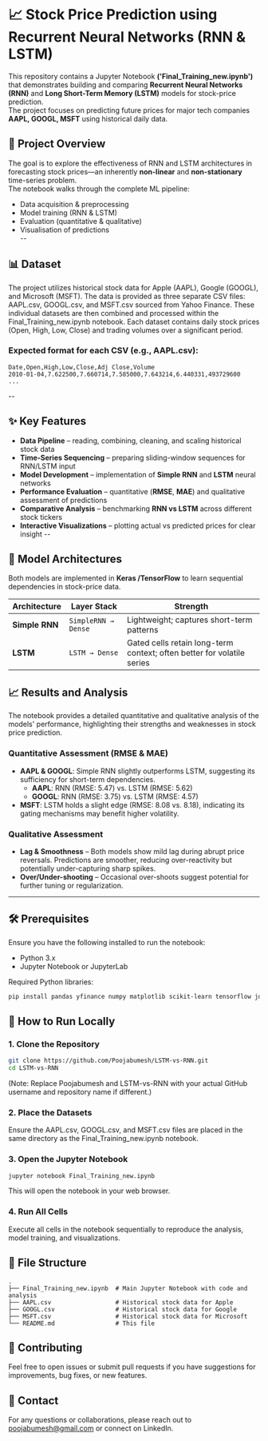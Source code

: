# 📈 Stock Price Prediction using Recurrent Neural Networks (RNN & LSTM)
This repository contains a Jupyter Notebook **('Final_Training_new.ipynb')** that demonstrates building and comparing **Recurrent Neural Networks (RNN)** and **Long Short-Term Memory (LSTM)** models for stock-price prediction.  
The project focuses on predicting future prices for major tech companies **AAPL, GOOGL, MSFT** using historical daily data.

## 🎯 Project Overview
The goal is to explore the effectiveness of RNN and LSTM architectures in forecasting stock prices—an inherently **non-linear** and **non-stationary** time-series problem.  
The notebook walks through the complete ML pipeline:

* Data acquisition & preprocessing  
* Model training (RNN & LSTM)  
* Evaluation (quantitative & qualitative)  
* Visualisation of predictions  
--
## 📊 Dataset
The project utilizes historical stock data for Apple (AAPL), Google (GOOGL), and Microsoft (MSFT). The data is provided as three separate CSV files: AAPL.csv, GOOGL.csv, and MSFT.csv sourced from Yahoo Finance. These individual datasets are then combined and processed within the Final_Training_new.ipynb notebook. Each dataset contains daily stock prices (Open, High, Low, Close) and trading volumes over a significant period.

### Expected format for each CSV (e.g., AAPL.csv):
```csv
Date,Open,High,Low,Close,Adj Close,Volume
2010-01-04,7.622500,7.660714,7.585000,7.643214,6.440331,493729600
...
```
--
## ✨ Key Features
- **Data Pipeline** – reading, combining, cleaning, and scaling historical stock data  
- **Time-Series Sequencing** – preparing sliding-window sequences for RNN/LSTM input  
- **Model Development** – implementation of **Simple RNN** and **LSTM** neural networks  
- **Performance Evaluation** – quantitative (**RMSE**, **MAE**) and qualitative assessment of predictions  
- **Comparative Analysis** – benchmarking **RNN vs LSTM** across different stock tickers  
- **Interactive Visualizations** – plotting actual vs predicted prices for clear insight
--
## 🧠 Model Architectures
Both models are implemented in **Keras /TensorFlow** to learn sequential dependencies in stock-price data.

| Architecture | Layer Stack | Strength |
|--------------|-------------|----------|
| **Simple RNN** | `SimpleRNN → Dense` | Lightweight; captures short-term patterns |
| **LSTM** | `LSTM → Dense` | Gated cells retain long-term context; often better for volatile series |

## 📈 Results and Analysis
The notebook provides a detailed quantitative and qualitative analysis of the models' performance, highlighting their strengths and weaknesses in stock price prediction.

### Quantitative Assessment (RMSE & MAE)
- **AAPL & GOOGL**: Simple RNN slightly outperforms LSTM, suggesting its sufficiency for short-term dependencies.  
  - **AAPL**: RNN (RMSE: 5.47) vs. LSTM (RMSE: 5.62)  
  - **GOOGL**: RNN (RMSE: 3.75) vs. LSTM (RMSE: 4.57)  
- **MSFT**: LSTM holds a slight edge (RMSE: 8.08 vs. 8.18), indicating its gating mechanisms may benefit higher volatility.

### Qualitative Assessment
- **Lag & Smoothness** – Both models show mild lag during abrupt price reversals. Predictions are smoother, reducing over-reactivity but potentially under-capturing sharp spikes.  
- **Over/Under-shooting** – Occasional over-shoots suggest potential for further tuning or regularization.

---

## 🛠️ Prerequisites

Ensure you have the following installed to run the notebook:

- Python 3.x  
- Jupyter Notebook or JupyterLab  

Required Python libraries:

```bash
pip install pandas yfinance numpy matplotlib scikit-learn tensorflow joblib
```
## 🚀 How to Run Locally
### 1. Clone the Repository
```bash
git clone https://github.com/Poojabumesh/LSTM-vs-RNN.git
cd LSTM-vs-RNN
```
(Note: Replace Poojabumesh and LSTM-vs-RNN with your actual GitHub username and repository name if different.)

### 2. Place the Datasets
Ensure the AAPL.csv, GOOGL.csv, and MSFT.csv files are placed in the same directory as the Final_Training_new.ipynb notebook.

### 3. Open the Jupyter Notebook
```bash
jupyter notebook Final_Training_new.ipynb
```
This will open the notebook in your web browser.

### 4. Run All Cells
Execute all cells in the notebook sequentially to reproduce the analysis, model training, and visualizations.

## 📂 File Structure
```
.
├── Final_Training_new.ipynb  # Main Jupyter Notebook with code and analysis
├── AAPL.csv                  # Historical stock data for Apple
├── GOOGL.csv                 # Historical stock data for Google
├── MSFT.csv                  # Historical stock data for Microsoft
└── README.md                 # This file
```
## 👋 Contributing
Feel free to open issues or submit pull requests if you have suggestions for improvements, bug fixes, or new features.

## 📧 Contact
For any questions or collaborations, please reach out to poojabumesh@gmail.com or connect on LinkedIn.
